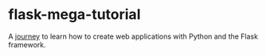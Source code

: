 # flask-mega-tutorial
A [journey](https://blog.miguelgrinberg.com/post/the-flask-mega-tutorial-part-i-hello-world) to learn how to create web applications with Python and the Flask framework.
